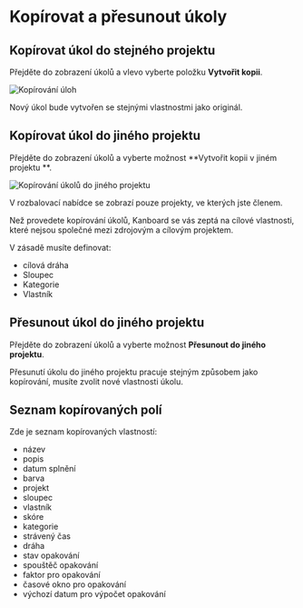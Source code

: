 Kopírovat a přesunout úkoly
========================

Kopírovat úkol do stejného projektu
--------------------------------------

Přejděte do zobrazení úkolů a vlevo vyberte položku **Vytvořit kopii**.

![Kopírování úloh](screenshots/task-duplication.png)

Nový úkol bude vytvořen se stejnými vlastnostmi jako originál.

Kopírovat úkol do jiného projektu
-----------------------------------

Přejděte do zobrazení úkolů a vyberte možnost **Vytvořit kopii v jiném projektu **.

![Kopírování úkolů do jiného projektu](screenshots/task-duplication-another-project.png)

V rozbalovací nabídce se zobrazí pouze projekty, ve kterých jste členem.

Než provedete kopírování úkolů, Kanboard se vás zeptá na cílové vlastnosti, které nejsou společné mezi zdrojovým a cílovým projektem.

V zásadě musíte definovat:

- cílová dráha
- Sloupec
- Kategorie
- Vlastník

Přesunout úkol do jiného projektu
------------------------------

Přejděte do zobrazení úkolů a vyberte možnost **Přesunout do jiného projektu**.

Přesunutí úkolu do jiného projektu pracuje stejným způsobem jako kopírování, musíte zvolit nové vlastnosti úkolu.

Seznam kopírovaných polí
-------------------------

Zde je seznam kopírovaných vlastností:

- název
- popis
- datum splnění
- barva
- projekt
- sloupec
- vlastník
- skóre
- kategorie
- strávený čas
- dráha
- stav opakování
- spouštěč opakování
- faktor pro opakování
- časové okno pro opakování
- výchozí datum pro výpočet opakování
